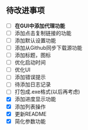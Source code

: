 ## 待改进事项

- [ ] **在GUI中添加代理功能**
- [ ] 添加点击复制链接的功能
- [ ] 添加默认设置功能
- [ ] 添加从Github同步下载源功能
- [ ] 添加标题，图标
- [ ] 优化启动时间
- [ ] 优化UI
- [ ] 添加错误提示
- [ ] 待添加日志记录
- [ ] 打包成.exe格式(以后再考虑)
- [x] 添加进度显示功能
- [x] 添加列表操作
- [x] 更新README
- [x] 简化参数功能
